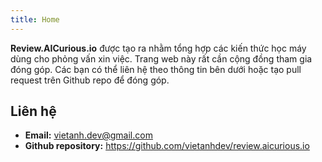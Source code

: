 ```yaml
---
title: Home
---
```


**Review.AICurious.io** được tạo ra nhằm tổng hợp các kiến thức học máy dùng cho phỏng vấn xin việc. Trang web này rất cần cộng đồng tham gia đóng góp. Các bạn có thể liên hệ theo thông tin bên dưới hoặc tạo pull request trên Github repo để đóng góp.

## Liên hệ

- **Email:** vietanh.dev@gmail.com
- **Github repository:** https://github.com/vietanhdev/review.aicurious.io

